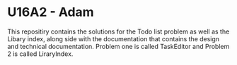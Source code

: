 # U16A2 - Adam

This repositiry contains the solutions for the Todo list problem as well as the Libary index, along side with the documentation that contains the design and technical documentation. Problem one is called TaskEditor and Problem 2 is called LiraryIndex.
